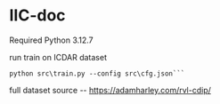 # IIC-doc

Required Python 3.12.7

run train on ICDAR dataset

```
python src\train.py --config src\cfg.json```
```
full dataset source -- https://adamharley.com/rvl-cdip/
